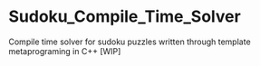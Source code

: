 # Sudoku_Compile_Time_Solver
Compile time solver for sudoku puzzles written through template metaprograming in C++ [WIP]
